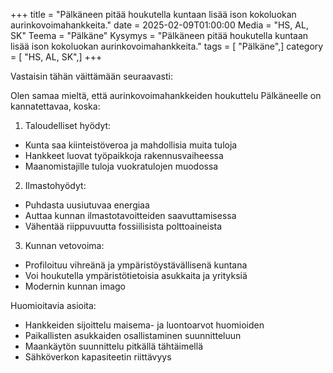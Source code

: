 +++
title = "Pälkäneen pitää houkutella kuntaan lisää ison kokoluokan aurinkovoimahankkeita."
date = 2025-02-09T01:00:00
Media = "HS, AL, SK"
Teema = "Pälkäne"
Kysymys = "Pälkäneen pitää houkutella kuntaan lisää ison kokoluokan aurinkovoimahankkeita."
tags = [ "Pälkäne",]
category = [ "HS, AL, SK",]
+++

Vastaisin tähän väittämään seuraavasti:

Olen samaa mieltä, että aurinkovoimahankkeiden houkuttelu Pälkäneelle on kannatettavaa, koska:

1. Taloudelliset hyödyt:
- Kunta saa kiinteistöveroa ja mahdollisia muita tuloja
- Hankkeet luovat työpaikkoja rakennusvaiheessa
- Maanomistajille tuloja vuokratulojen muodossa

2. Ilmastohyödyt:
- Puhdasta uusiutuvaa energiaa
- Auttaa kunnan ilmastotavoitteiden saavuttamisessa
- Vähentää riippuvuutta fossiilisista polttoaineista

3. Kunnan vetovoima:
- Profiloituu vihreänä ja ympäristöystävällisenä kuntana
- Voi houkutella ympäristötietoisia asukkaita ja yrityksiä
- Modernin kunnan imago

Huomioitavia asioita:
- Hankkeiden sijoittelu maisema- ja luontoarvot huomioiden
- Paikallisten asukkaiden osallistaminen suunnitteluun
- Maankäytön suunnittelu pitkällä tähtäimellä
- Sähköverkon kapasiteetin riittävyys